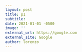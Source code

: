 ```yaml
---
layout: post
title: p1
subtitle: 
date: 2021-01-01 -0500
image: ''
external_url: https://google.com
external_site: Google
author: lorenzo
---
```


